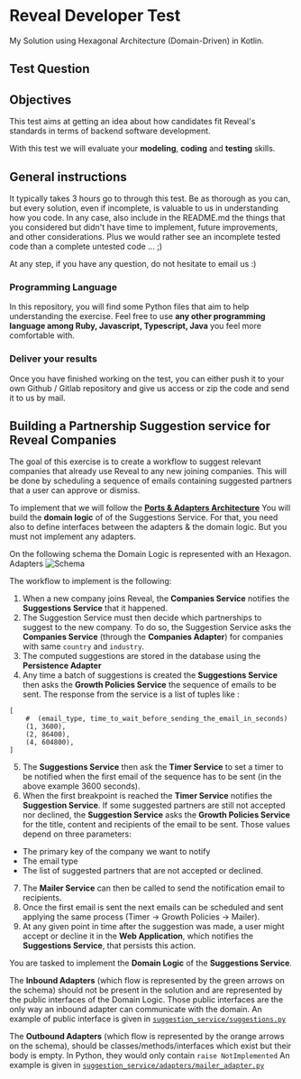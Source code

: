 # Reveal Developer Test

My Solution using Hexagonal Architecture (Domain-Driven) in Kotlin.


## Test Question
## Objectives

This test aims at getting an idea about how candidates fit Reveal's standards in terms of backend software development.

With this test we will evaluate your **modeling**, **coding** and **testing** skills.


## General instructions

It typically takes 3 hours go to through this test. Be as thorough as you can, but every solution, even if incomplete, is valuable to us in understanding how you code.
In any case, also include in the README.md the things that you considered but didn't have time to implement, future improvements, and other considerations.
Plus we would rather see an incomplete tested code than a complete untested code ... ;)

At any step, if you have any question, do not hesitate to email us :) 

### Programming Language

In this repository, you will find some Python files that aim to help understanding the exercise.
Feel free to use **any other programming language among Ruby, Javascript, Typescript, Java** you feel more comfortable with.


### Deliver your results

Once you have finished working on the test, you can either push it to your own Github / Gitlab repository and give us access
or zip the code and send it to us by mail.


## Building a Partnership Suggestion service for Reveal Companies


The goal of this exercise is to create a workflow to suggest relevant companies that already use Reveal to any new joining companies.
This will be done by scheduling a sequence of emails containing suggested partners that a user can approve or dismiss.

To implement that we will follow the **[Ports & Adapters Architecture](https://medium.com/idealo-tech-blog/hexagonal-ports-adapters-architecture-e3617bcf00a0)**
You will build the **domain logic** of of the Suggestions Service.
For that, you need also to define interfaces between the adapters & the domain logic.
But you must not implement any adapters.

On the following schema the Domain Logic is represented with an Hexagon.
Adapters 
![Schema](problem_schema.png)


The workflow to implement is the following:
1. When a new company joins Reveal, the **Companies Service** notifies the **Suggestions Service** that it happened. 
2. The Suggestion Service must then decide which partnerships to suggest to the new company.
To do so, the Suggestion Service asks the **Companies Service** (through the **Companies Adapter**) for companies with same `country` and `industry`.
3. The computed suggestions are stored in the database using the **Persistence Adapter**
4. Any time a batch of suggestions is created the **Suggestions Service** then asks the **Growth Policies Service** the sequence of emails to be sent.
The response from the service is a list of tuples like :
```
[
    #  (email_type, time_to_wait_before_sending_the_email_in_seconds) 
    (1, 3600),
    (2, 86400),
    (4, 604800),
]
```
5. The **Suggestions Service** then ask the **Timer Service** to set a timer to be notified when the first email of the sequence
has to be sent (in the above example 3600 seconds).
6. When the first breakpoint is reached the **Timer Service** notifies the **Suggestion Service**.
If some suggested partners are still not accepted nor declined, the **Suggestion Service** asks the **Growth Policies Service**
for the title, content and recipients of the email to be sent. Those values depend on three parameters:
- The primary key of the company we want to notify
- The email type
- The list of suggested partners that are not accepted or declined. 
7. The **Mailer Service** can then be called to send the notification email to recipients.
8. Once the first email is sent the next emails can be scheduled and sent applying the same process 
(Timer -> Growth Policies -> Mailer).
9. At any given point in time after the suggestion was made, a user might accept or decline it in the **Web Application**,
which notifies the **Suggestions Service**, that persists this action.


You are tasked to implement the **Domain Logic** of the **Suggestions Service**.

The **Inbound Adapters** (which flow is represented by the green arrows on the schema) should not be present in the solution 
and are represented by the public interfaces of the Domain Logic.
Those public interfaces are the only way an inbound adapter can communicate with the domain.
An example of public interface is given in [`suggestion_service/suggestions.py`](./suggestion_service/suggestions.py)

The **Outbound Adapters** (which flow is represented by the orange arrows on the schema), should be classes/methods/interfaces which exist but their body is empty. In Python, they would only contain `raise NotImplemented`
An example is given in [`suggestion_service/adapters/mailer_adapter.py`](./suggestion_service/adapters/mailer_adapter.py)
